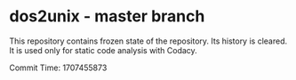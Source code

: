 # dos2unix - master branch

This repository contains frozen state of the repository.
Its history is cleared. It is used only for static code
analysis with Codacy.

Commit Time: 1707455873